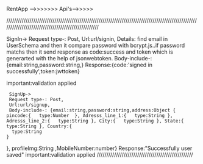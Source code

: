 RentApp -->>>>>>>
Api's-->>>>>

///////////////////////////////////////////////////////////////////////////////////////////////////////////////////////////////////////////////////

SignIn->
     Request type-: Post,
     Url:url/signin,
      Details:  find email in UserSchema and then it  compare password with bcrypt.js..if password matchs then it send response as code:success and token which is generarted with the help of jsonwebtoken.
      Body-include-: {email:string,password:string,}
  Response:{code:'signed in successfully',token:jwttoken}

  important:validation applied 


     SignUp->
     Request type-: Post,
     Url:url/signup,
     Body-include-: {email:string,password:string,address:Object {
    pincode:{   type:Number  }, Adresss_line_1:{   type:String }, Adresss_line_2:{   type:String }, City:{   type:String }, State:{   type:String }, Country:{
      type:String
    }
  },
  profileImg:String ,MobileNumber:number}
  Response:"Successfully user saved"
  important:validation applied 
  //////////////////////////////////////////////////
  
     

